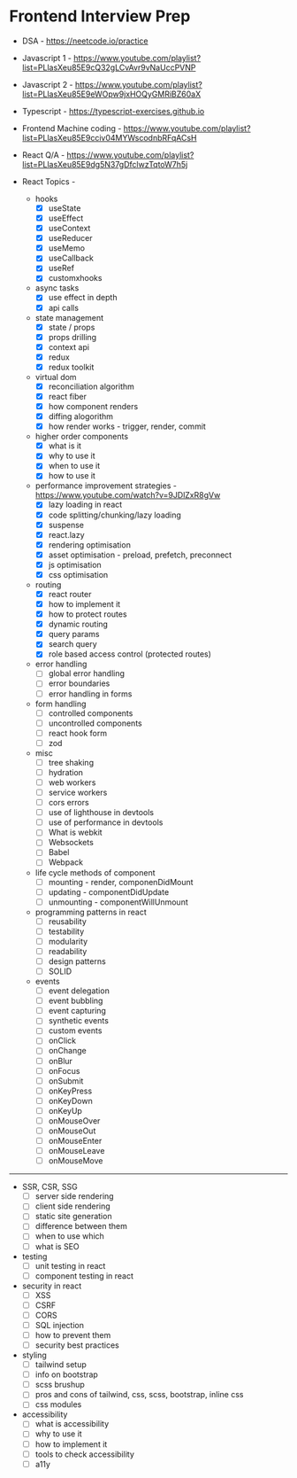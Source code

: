 # Frontend Interview Prep

- DSA - https://neetcode.io/practice
- Javascript 1 - https://www.youtube.com/playlist?list=PLlasXeu85E9cQ32gLCvAvr9vNaUccPVNP
- Javascript 2 - https://www.youtube.com/playlist?list=PLlasXeu85E9eWOpw9jxHOQyGMRiBZ60aX
- Typescript - https://typescript-exercises.github.io
- Frontend Machine coding - https://www.youtube.com/playlist?list=PLlasXeu85E9cciv04MYWscodnbRFqACsH
- React Q/A - https://www.youtube.com/playlist?list=PLlasXeu85E9dg5N37gDfclwzTqtoW7h5j

- React Topics - 
  * hooks
      * [x] useState
      * [x] useEffect
      * [x] useContext
      * [x] useReducer
      * [x] useMemo
      * [x] useCallback
      * [x] useRef
      * [x] customxhooks

  * async tasks
      * [x] use effect in depth
      * [x] api calls
  
  * state management
      * [x] state / props
      * [x] props drilling
      * [x] context api
      * [x] redux
      * [x] redux toolkit
  
  * virtual dom
      * [x] reconciliation algorithm
      * [x] react fiber
      * [x] how component renders
      * [x] diffing alogorithm
      * [x] how render works - trigger, render, commit
  
  * higher order components
      * [x] what is it
      * [x] why to use it
      * [x] when to use it
      * [x] how to use it

  * performance improvement strategies - https://www.youtube.com/watch?v=9JDlZxR8gVw
      * [x] lazy loading in react
      * [x] code splitting/chunking/lazy loading
      * [x] suspense
      * [x] react.lazy
      * [x] rendering optimisation
      * [x] asset optimisation - preload, prefetch, preconnect
      * [x] js optimisation
      * [x] css optimisation
  
   * routing
       * [x] react router
       * [x] how to implement it
       * [x] how to protect routes
       * [x] dynamic routing
        * [x] query params
        * [x] search query
       * [x] role based access control (protected routes)

   * error handling
       * [ ] global error handling
       * [ ] error boundaries
       * [ ] error handling in forms
   
   * form handling
       * [ ] controlled components
       * [ ] uncontrolled components
       * [ ] react hook form
       * [ ] zod

   * misc
       * [ ] tree shaking
       * [ ] hydration
       * [ ] web workers
       * [ ] service workers
       * [ ] cors errors
       * [ ] use of lighthouse in devtools
       * [ ] use of performance in devtools
       * [ ] What is webkit
       * [ ] Websockets
       * [ ] Babel
       * [ ] Webpack
   
   * life cycle methods of component
       * [ ] mounting - render, componenDidMount
       * [ ] updating - componentDidUpdate
       * [ ] unmounting - componentWillUnmount
   
   * programming patterns in react
       * [ ] reusability
       * [ ] testability
       * [ ] modularity
       * [ ] readability
       * [ ] design patterns
       * [ ] SOLID

   * events
       * [ ] event delegation
       * [ ] event bubbling
       * [ ] event capturing
       * [ ] synthetic events
       * [ ] custom events
       * [ ] onClick
       * [ ] onChange
       * [ ] onBlur
       * [ ] onFocus
       * [ ] onSubmit
       * [ ] onKeyPress
       * [ ] onKeyDown
       * [ ] onKeyUp
       * [ ] onMouseOver
       * [ ] onMouseOut
       * [ ] onMouseEnter
       * [ ] onMouseLeave
       * [ ] onMouseMove

---
   
   * SSR, CSR, SSG
       * [ ] server side rendering
       * [ ] client side rendering
       * [ ] static site generation
       * [ ] difference between them
       * [ ] when to use which
       * [ ] what is SEO  
   
   * testing
       * [ ] unit testing in react
       * [ ] component testing in react
   
   * security in react
       * [ ] XSS
       * [ ] CSRF
       * [ ] CORS
       * [ ] SQL injection
       * [ ] how to prevent them
       * [ ] security best practices
   
   * styling
       * [ ] tailwind setup
       * [ ] info on bootstrap
       * [ ] scss brushup
       * [ ] pros and cons of tailwind, css, scss, bootstrap, inline css
       * [ ] css modules
   
   * accessibility
       * [ ] what is accessibility
       * [ ] why to use it
       * [ ] how to implement it
       * [ ] tools to check accessibility
       * [ ] a11y
